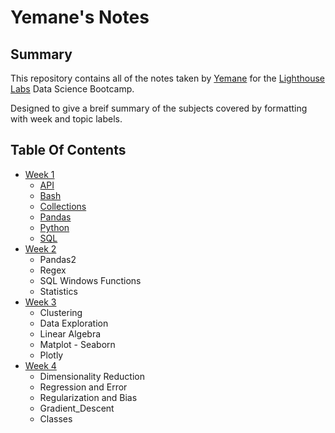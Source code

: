 # Yemane's Notes

## Summary
This repository contains all of the notes taken by [Yemane](https://github.com/yemaney) for the [Lighthouse Labs](https://www.lighthouselabs.ca/) Data Science Bootcamp.

Designed to give a breif summary of the subjects covered by formatting with week and topic labels. 

## Table Of Contents
- [Week 1](/Week_1)
    - [API](/Week_1/API.md)
    - [Bash](/Week_1/Bash.md)
    - [Collections](/Week_1/collections.md)
    - [Pandas](/Week_1/pandas.md)
    - [Python](/Week_1/python.md)
    - [SQL](/Week_1/SQL.md)
- [Week 2](/Week_2)
    - Pandas2
    - Regex
    - SQL Windows Functions
    - Statistics
- [Week 3](/Week_3)
    - Clustering
    - Data Exploration
    - Linear Algebra
    - Matplot - Seaborn
    - Plotly
- [Week 4](/Week_4)
    - Dimensionality Reduction
    - Regression and Error
    - Regularization and Bias
    - Gradient_Descent
    - Classes